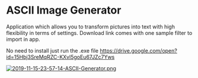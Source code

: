 # ASCII Image Generator

Application which allows you to transform pictures into text with high flexibility in terms of settings. Download link comes with one sample filter to import in app.

No need to install just run the .exe file
https://drive.google.com/open?id=15Hbj3SreMqRZC-KXvl5goEu67JZc7Yws

[![2019-11-15-23-57-14-ASCII-Generator.png](https://i.postimg.cc/kGDT6b2Y/2019-11-15-23-57-14-ASCII-Generator.png)](https://postimg.cc/64JrFTLC)
